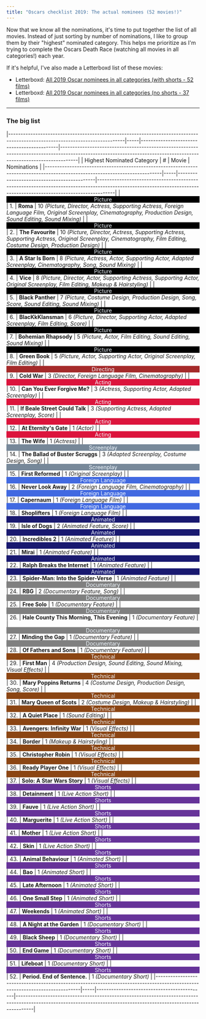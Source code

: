 ```yaml
---
title: "Oscars checklist 2019: The actual nominees (52 movies!)"
---
```


Now that we know all the nominations, it's time to put together the list of all movies. Instead of just sorting by number of nominations, I like to group them by their "highest" nominated category. This helps me prioritize as I'm trying to complete the Oscars Death Race (watching all movies in all categories!) each year.

If it's helpful, I've also made a Letterboxd list of these movies:

- Letterboxd: [All 2019 Oscar nominees in all categories (with shorts - 52 films)](https://letterboxd.com/rkudeshi/list/all-2019-oscar-nominees-in-all-categories-1/)
- Letterboxd: [All 2019 Oscar nominees in all categories (no shorts - 37 films)](https://letterboxd.com/rkudeshi/list/all-2019-oscar-nominees-in-all-categories/)


---

### The big list

|-----------------------------------------------------------------------------------------------------------------------------|-----|--------------------------------------------|-------------------------------------------------------------------------------------------------------------------------------------------------------------------|
|                                                  Highest Nominated Category                                                 |  #  |                   Movie                    |                                                                            Nominations                                                                            |
|-----------------------------------------------------------------------------------------------------------------------------|-----|--------------------------------------------|-------------------------------------------------------------------------------------------------------------------------------------------------------------------|
| <span class="testing" style="display:block;text-align:center;color:aliceblue;background:black;">Picture</span>              |  1. | **Roma**                                   | 10 *(Picture, Director, Actress, Supporting Actress, Foreign Language Film, Original Screenplay, Cinematography, Production Design, Sound Editing, Sound Mixing)* |
| <span class="testing" style="display:block;text-align:center;color:aliceblue;background:black;">Picture</span>              |  2. | **The Favourite**                          | 10 *(Picture, Director, Actress, Supporting Actress, Supporting Actress, Original Screenplay, Cinematography, Film Editing, Costume Design, Production Design)*   |
| <span class="testing" style="display:block;text-align:center;color:aliceblue;background:black;">Picture</span>              |  3. | **A Star Is Born**                         | 8 *(Picture, Actress, Actor, Supporting Actor, Adapted Screenplay, Cinematography, Song, Sound Mixing)*                                                           |
| <span class="testing" style="display:block;text-align:center;color:aliceblue;background:black;">Picture</span>              |  4. | **Vice**                                   | 8 *(Picture, Director, Actor, Supporting Actress, Supporting Actor, Original Screenplay, Film Editing, Makeup & Hairstyling)*                                     |
| <span class="testing" style="display:block;text-align:center;color:aliceblue;background:black;">Picture</span>              |  5. | **Black Panther**                          | 7 *(Picture, Costume Design, Production Design, Song, Score, Sound Editing, Sound Mixing)*                                                                        |
| <span class="testing" style="display:block;text-align:center;color:aliceblue;background:black;">Picture</span>              |  6. | **BlacKkKlansman**                         | 6 *(Picture, Director, Supporting Actor, Adapted Screenplay, Film Editing, Score)*                                                                                |
| <span class="testing" style="display:block;text-align:center;color:aliceblue;background:black;">Picture</span>              |  7. | **Bohemian Rhapsody**                      | 5 *(Picture, Actor, Film Editing, Sound Editing, Sound Mixing)*                                                                                                   |
| <span class="testing" style="display:block;text-align:center;color:aliceblue;background:black;">Picture</span>              |  8. | **Green Book**                             | 5 *(Picture, Actor, Supporting Actor, Original Screenplay, Film Editing)*                                                                                         |
| <span class="testing" style="display:block;text-align:center;color:aliceblue;background:brown;">Directing</span>            |  9. | **Cold War**                               | 3 *(Director, Foreign Language Film, Cinematography)*                                                                                                             |
| <span class="testing" style="display:block;text-align:center;color:aliceblue;background:crimson;">Acting</span>             | 10. | **Can You Ever Forgive Me?**               | 3 *(Actress, Supporting Actor, Adapted Screenplay)*                                                                                                               |
| <span class="testing" style="display:block;text-align:center;color:aliceblue;background:crimson;">Acting</span>             | 11. | **If Beale Street Could Talk**             | 3 *(Supporting Actress, Adapted Screenplay, Score)*                                                                                                               |
| <span class="testing" style="display:block;text-align:center;color:aliceblue;background:crimson;">Acting</span>             | 12. | **At Eternity's Gate**                     | 1 *(Actor)*                                                                                                                                                       |
| <span class="testing" style="display:block;text-align:center;color:aliceblue;background:crimson;">Acting</span>             | 13. | **The Wife**                               | 1 *(Actress)*                                                                                                                                                     |
| <span class="testing" style="display:block;text-align:center;color:aliceblue;background:lightslategray;">Screenplay</span>  | 14. | **The Ballad of Buster Scruggs**           | 3 *(Adapted Screenplay, Costume Design, Song)*                                                                                                                    |
| <span class="testing" style="display:block;text-align:center;color:aliceblue;background:lightslategray;">Screenplay</span>  | 15. | **First Reformed**                         | 1 *(Original Screenplay)*                                                                                                                                         |
| <span class="testing" style="display:block;text-align:center;color:aliceblue;background:royalblue;">Foreign Language</span> | 16. | **Never Look Away**                        | 2 *(Foreign Language Film, Cinematography)*                                                                                                                       |
| <span class="testing" style="display:block;text-align:center;color:aliceblue;background:royalblue;">Foreign Language</span> | 17. | **Capernaum**                              | 1 *(Foreign Language Film)*                                                                                                                                       |
| <span class="testing" style="display:block;text-align:center;color:aliceblue;background:royalblue;">Foreign Language</span> | 18. | **Shoplifters**                            | 1 *(Foreign Language Film)*                                                                                                                                       |
| <span class="testing" style="display:block;text-align:center;color:aliceblue;background:midnightblue;">Animated</span>      | 19. | **Isle of Dogs**                           | 2 *(Animated Feature, Score)*                                                                                                                                     |
| <span class="testing" style="display:block;text-align:center;color:aliceblue;background:midnightblue;">Animated</span>      | 20. | **Incredibles 2**                          | 1 *(Animated Feature)*                                                                                                                                            |
| <span class="testing" style="display:block;text-align:center;color:aliceblue;background:midnightblue;">Animated</span>      | 21. | **Mirai**                                  | 1 *(Animated Feature)*                                                                                                                                            |
| <span class="testing" style="display:block;text-align:center;color:aliceblue;background:midnightblue;">Animated</span>      | 22. | **Ralph Breaks the Internet**              | 1 *(Animated Feature)*                                                                                                                                            |
| <span class="testing" style="display:block;text-align:center;color:aliceblue;background:midnightblue;">Animated</span>      | 23. | **Spider-Man: Into the Spider-Verse**      | 1 *(Animated Feature)*                                                                                                                                            |
| <span class="testing" style="display:block;text-align:center;color:aliceblue;background:gray;">Documentary</span>           | 24. | **RBG**                                    | 2 *(Documentary Feature, Song)*                                                                                                                                   |
| <span class="testing" style="display:block;text-align:center;color:aliceblue;background:gray;">Documentary</span>           | 25. | **Free Solo**                              | 1 *(Documentary Feature)*                                                                                                                                         |
| <span class="testing" style="display:block;text-align:center;color:aliceblue;background:gray;">Documentary</span>           | 26. | **Hale County This Morning, This Evening** | 1 *(Documentary Feature)*                                                                                                                                         |
| <span class="testing" style="display:block;text-align:center;color:aliceblue;background:gray;">Documentary</span>           | 27. | **Minding the Gap**                        | 1 *(Documentary Feature)*                                                                                                                                         |
| <span class="testing" style="display:block;text-align:center;color:aliceblue;background:gray;">Documentary</span>           | 28. | **Of Fathers and Sons**                    | 1 *(Documentary Feature)*                                                                                                                                         |
| <span class="testing" style="display:block;text-align:center;color:aliceblue;background:saddlebrown;">Technical</span>      | 29. | **First Man**                              | 4 *(Production Design, Sound Editing, Sound Mixing, Visual Effects)*                                                                                              |
| <span class="testing" style="display:block;text-align:center;color:aliceblue;background:saddlebrown;">Technical</span>      | 30. | **Mary Poppins Returns**                   | 4 *(Costume Design, Production Design, Song, Score)*                                                                                                              |
| <span class="testing" style="display:block;text-align:center;color:aliceblue;background:saddlebrown;">Technical</span>      | 31. | **Mary Queen of Scots**                    | 2 *(Costume Design, Makeup & Hairstyling)*                                                                                                                        |
| <span class="testing" style="display:block;text-align:center;color:aliceblue;background:saddlebrown;">Technical</span>      | 32. | **A Quiet Place**                          | 1 *(Sound Editing)*                                                                                                                                               |
| <span class="testing" style="display:block;text-align:center;color:aliceblue;background:saddlebrown;">Technical</span>      | 33. | **Avengers: Infinity War**                 | 1 *(Visual Effects)*                                                                                                                                              |
| <span class="testing" style="display:block;text-align:center;color:aliceblue;background:saddlebrown;">Technical</span>      | 34. | **Border**                                 | 1 *(Makeup & Hairstyling)*                                                                                                                                        |
| <span class="testing" style="display:block;text-align:center;color:aliceblue;background:saddlebrown;">Technical</span>      | 35. | **Christopher Robin**                      | 1 *(Visual Effects)*                                                                                                                                              |
| <span class="testing" style="display:block;text-align:center;color:aliceblue;background:saddlebrown;">Technical</span>      | 36. | **Ready Player One**                       | 1 *(Visual Effects)*                                                                                                                                              |
| <span class="testing" style="display:block;text-align:center;color:aliceblue;background:saddlebrown;">Technical</span>      | 37. | **Solo: A Star Wars Story**                | 1 *(Visual Effects)*                                                                                                                                              |
| <span class="testing" style="display:block;text-align:center;color:aliceblue;background:rebeccapurple;">Shorts</span>       | 38. | **Detainment**                             | 1 *(Live Action Short)*                                                                                                                                           |
| <span class="testing" style="display:block;text-align:center;color:aliceblue;background:rebeccapurple;">Shorts</span>       | 39. | **Fauve**                                  | 1 *(Live Action Short)*                                                                                                                                           |
| <span class="testing" style="display:block;text-align:center;color:aliceblue;background:rebeccapurple;">Shorts</span>       | 40. | **Marguerite**                             | 1 *(Live Action Short)*                                                                                                                                           |
| <span class="testing" style="display:block;text-align:center;color:aliceblue;background:rebeccapurple;">Shorts</span>       | 41. | **Mother**                                 | 1 *(Live Action Short)*                                                                                                                                           |
| <span class="testing" style="display:block;text-align:center;color:aliceblue;background:rebeccapurple;">Shorts</span>       | 42. | **Skin**                                   | 1 *(Live Action Short)*                                                                                                                                           |
| <span class="testing" style="display:block;text-align:center;color:aliceblue;background:rebeccapurple;">Shorts</span>       | 43. | **Animal Behaviour**                       | 1 *(Animated Short)*                                                                                                                                              |
| <span class="testing" style="display:block;text-align:center;color:aliceblue;background:rebeccapurple;">Shorts</span>       | 44. | **Bao**                                    | 1 *(Animated Short)*                                                                                                                                              |
| <span class="testing" style="display:block;text-align:center;color:aliceblue;background:rebeccapurple;">Shorts</span>       | 45. | **Late Afternoon**                         | 1 *(Animated Short)*                                                                                                                                              |
| <span class="testing" style="display:block;text-align:center;color:aliceblue;background:rebeccapurple;">Shorts</span>       | 46. | **One Small Step**                         | 1 *(Animated Short)*                                                                                                                                              |
| <span class="testing" style="display:block;text-align:center;color:aliceblue;background:rebeccapurple;">Shorts</span>       | 47. | **Weekends**                               | 1 *(Animated Short)*                                                                                                                                              |
| <span class="testing" style="display:block;text-align:center;color:aliceblue;background:rebeccapurple;">Shorts</span>       | 48. | **A Night at the Garden**                  | 1 *(Documentary Short)*                                                                                                                                           |
| <span class="testing" style="display:block;text-align:center;color:aliceblue;background:rebeccapurple;">Shorts</span>       | 49. | **Black Sheep**                            | 1 *(Documentary Short)*                                                                                                                                           |
| <span class="testing" style="display:block;text-align:center;color:aliceblue;background:rebeccapurple;">Shorts</span>       | 50. | **End Game**                               | 1 *(Documentary Short)*                                                                                                                                           |
| <span class="testing" style="display:block;text-align:center;color:aliceblue;background:rebeccapurple;">Shorts</span>       | 51. | **Lifeboat**                               | 1 *(Documentary Short)*                                                                                                                                           |
| <span class="testing" style="display:block;text-align:center;color:aliceblue;background:rebeccapurple;">Shorts</span>       | 52. | **Period. End of Sentence.**               | 1 *(Documentary Short)*                                                                                                                                           |
|-----------------------------------------------------------------------------------------------------------------------------|-----|--------------------------------------------|-------------------------------------------------------------------------------------------------------------------------------------------------------------------|
